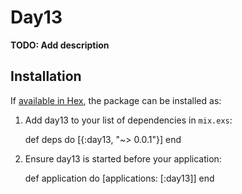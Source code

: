 # Day13

**TODO: Add description**

## Installation

If [available in Hex](https://hex.pm/docs/publish), the package can be installed as:

  1. Add day13 to your list of dependencies in `mix.exs`:

        def deps do
          [{:day13, "~> 0.0.1"}]
        end

  2. Ensure day13 is started before your application:

        def application do
          [applications: [:day13]]
        end
